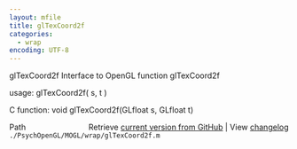 ```yaml
---
layout: mfile
title: glTexCoord2f
categories:
  - wrap
encoding: UTF-8
---
```


glTexCoord2f  Interface to OpenGL function glTexCoord2f  

usage:  glTexCoord2f( s, t )  

C function:  void glTexCoord2f(GLfloat s, GLfloat t)  


<div class="code_header" style="text-align:right;">
  <span style="float:left;">Path&nbsp;&nbsp;</span> <span class="counter">Retrieve <a href=
  "https://raw.github.com/Psychtoolbox-3/Psychtoolbox-3/beta/./PsychOpenGL/MOGL/wrap/glTexCoord2f.m">current version from GitHub</a> | View <a href=
  "https://github.com/Psychtoolbox-3/Psychtoolbox-3/commits/beta/./PsychOpenGL/MOGL/wrap/glTexCoord2f.m">changelog</a></span>
</div>
<div class="code">
  <code>./PsychOpenGL/MOGL/wrap/glTexCoord2f.m</code>
</div>
